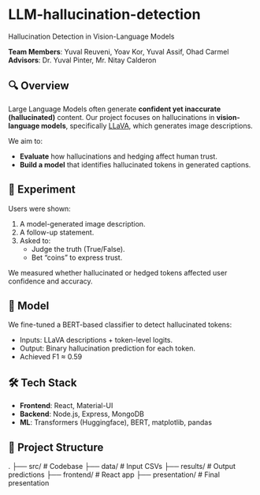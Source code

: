 # LLM-hallucination-detection
Hallucination Detection in Vision-Language Models

**Team Members**: Yuval Reuveni, Yoav Kor, Yuval Assif, Ohad Carmel  
**Advisors**: Dr. Yuval Pinter, Mr. Nitay Calderon

## 🔍 Overview

Large Language Models often generate **confident yet inaccurate (hallucinated)** content. Our project focuses on hallucinations in **vision-language models**, specifically [LLaVA](https://llava-vl.github.io/), which generates image descriptions.

We aim to:
- **Evaluate** how hallucinations and hedging affect human trust.
- **Build a model** that identifies hallucinated tokens in generated captions.

## 🧪 Experiment

Users were shown:
1. A model-generated image description.
2. A follow-up statement.
3. Asked to:
   - Judge the truth (True/False).
   - Bet “coins” to express trust.

We measured whether hallucinated or hedged tokens affected user confidence and accuracy.

## 🧠 Model

We fine-tuned a BERT-based classifier to detect hallucinated tokens:
- Inputs: LLaVA descriptions + token-level logits.
- Output: Binary hallucination prediction for each token.
- Achieved F1 ≈ 0.59

## 🛠️ Tech Stack

- **Frontend**: React, Material-UI
- **Backend**: Node.js, Express, MongoDB
- **ML**: Transformers (Huggingface), BERT, matplotlib, pandas

## 📁 Project Structure
. ├── src/ # Codebase ├── data/ # Input CSVs ├── results/ # Output predictions ├── frontend/ # React app ├── presentation/ # Final presentation
